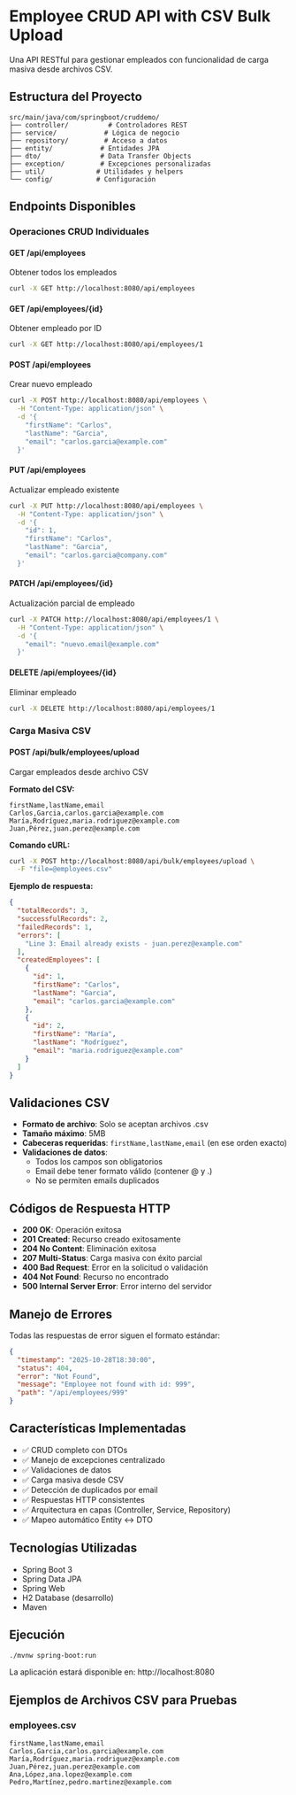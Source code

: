 # Employee CRUD API with CSV Bulk Upload

Una API RESTful para gestionar empleados con funcionalidad de carga masiva desde archivos CSV.

## Estructura del Proyecto

```
src/main/java/com/springboot/cruddemo/
├── controller/          # Controladores REST
├── service/            # Lógica de negocio
├── repository/         # Acceso a datos
├── entity/            # Entidades JPA
├── dto/               # Data Transfer Objects
├── exception/         # Excepciones personalizadas
├── util/             # Utilidades y helpers
└── config/           # Configuración
```

## Endpoints Disponibles

### Operaciones CRUD Individuales

#### GET /api/employees
Obtener todos los empleados
```bash
curl -X GET http://localhost:8080/api/employees
```

#### GET /api/employees/{id}
Obtener empleado por ID
```bash
curl -X GET http://localhost:8080/api/employees/1
```

#### POST /api/employees
Crear nuevo empleado
```bash
curl -X POST http://localhost:8080/api/employees \
  -H "Content-Type: application/json" \
  -d '{
    "firstName": "Carlos",
    "lastName": "Garcia",
    "email": "carlos.garcia@example.com"
  }'
```

#### PUT /api/employees
Actualizar empleado existente
```bash
curl -X PUT http://localhost:8080/api/employees \
  -H "Content-Type: application/json" \
  -d '{
    "id": 1,
    "firstName": "Carlos",
    "lastName": "Garcia",
    "email": "carlos.garcia@company.com"
  }'
```

#### PATCH /api/employees/{id}
Actualización parcial de empleado
```bash
curl -X PATCH http://localhost:8080/api/employees/1 \
  -H "Content-Type: application/json" \
  -d '{
    "email": "nuevo.email@example.com"
  }'
```

#### DELETE /api/employees/{id}
Eliminar empleado
```bash
curl -X DELETE http://localhost:8080/api/employees/1
```

### Carga Masiva CSV

#### POST /api/bulk/employees/upload
Cargar empleados desde archivo CSV

**Formato del CSV:**
```csv
firstName,lastName,email
Carlos,Garcia,carlos.garcia@example.com
María,Rodríguez,maria.rodriguez@example.com
Juan,Pérez,juan.perez@example.com
```

**Comando cURL:**
```bash
curl -X POST http://localhost:8080/api/bulk/employees/upload \
  -F "file=@employees.csv"
```

**Ejemplo de respuesta:**
```json
{
  "totalRecords": 3,
  "successfulRecords": 2,
  "failedRecords": 1,
  "errors": [
    "Line 3: Email already exists - juan.perez@example.com"
  ],
  "createdEmployees": [
    {
      "id": 1,
      "firstName": "Carlos",
      "lastName": "Garcia",
      "email": "carlos.garcia@example.com"
    },
    {
      "id": 2,
      "firstName": "María",
      "lastName": "Rodríguez",
      "email": "maria.rodriguez@example.com"
    }
  ]
}
```

## Validaciones CSV

- **Formato de archivo**: Solo se aceptan archivos .csv
- **Tamaño máximo**: 5MB
- **Cabeceras requeridas**: `firstName,lastName,email` (en ese orden exacto)
- **Validaciones de datos**:
  - Todos los campos son obligatorios
  - Email debe tener formato válido (contener @ y .)
  - No se permiten emails duplicados

## Códigos de Respuesta HTTP

- **200 OK**: Operación exitosa
- **201 Created**: Recurso creado exitosamente
- **204 No Content**: Eliminación exitosa
- **207 Multi-Status**: Carga masiva con éxito parcial
- **400 Bad Request**: Error en la solicitud o validación
- **404 Not Found**: Recurso no encontrado
- **500 Internal Server Error**: Error interno del servidor

## Manejo de Errores

Todas las respuestas de error siguen el formato estándar:

```json
{
  "timestamp": "2025-10-28T18:30:00",
  "status": 404,
  "error": "Not Found",
  "message": "Employee not found with id: 999",
  "path": "/api/employees/999"
}
```

## Características Implementadas

- ✅ CRUD completo con DTOs
- ✅ Manejo de excepciones centralizado
- ✅ Validaciones de datos
- ✅ Carga masiva desde CSV
- ✅ Detección de duplicados por email
- ✅ Respuestas HTTP consistentes
- ✅ Arquitectura en capas (Controller, Service, Repository)
- ✅ Mapeo automático Entity ↔ DTO

## Tecnologías Utilizadas

- Spring Boot 3
- Spring Data JPA
- Spring Web
- H2 Database (desarrollo)
- Maven

## Ejecución

```bash
./mvnw spring-boot:run
```

La aplicación estará disponible en: http://localhost:8080

## Ejemplos de Archivos CSV para Pruebas

### employees.csv
```csv
firstName,lastName,email
Carlos,Garcia,carlos.garcia@example.com
María,Rodríguez,maria.rodriguez@example.com
Juan,Pérez,juan.perez@example.com
Ana,López,ana.lopez@example.com
Pedro,Martínez,pedro.martinez@example.com
```
